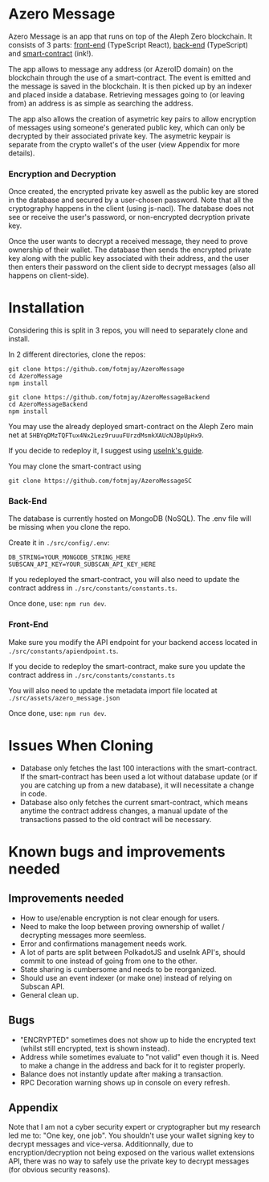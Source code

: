 # Azero Message

Azero Message is an app that runs on top of the Aleph Zero blockchain. It consists of 3 parts: [front-end](https://github.com/fotmjay/AzeroMessage) (TypeScript React), [back-end](https://github.com/fotmjay/AzeroMessageBackend) (TypeScript) and [smart-contract](https://github.com/fotmjay/AzeroMessageSC) (ink!).

The app allows to message any address (or AzeroID domain) on the blockchain through the use of a smart-contract. The event is emitted and the message is saved in the blockchain. It is then picked up by an indexer and placed inside a database. Retrieving messages going to (or leaving from) an address is as simple as searching the address.

The app also allows the creation of asymetric key pairs to allow encryption of messages using someone's generated public key, which can only be decrypted by their associated private key. The asymetric keypair is separate from the crypto wallet's of the user (view Appendix for more details).

### Encryption and Decryption

Once created, the encrypted private key aswell as the public key are stored in the database and secured by a user-chosen password. Note that all the cryptography happens in the client (using js-nacl). The database does not see or receive the user's password, or non-encrypted decryption private key.

Once the user wants to decrypt a received message, they need to prove ownership of their wallet. The database then sends the encrypted private key along with the public key associated with their address, and the user then enters their password on the client side to decrypt messages (also all happens on client-side).

# Installation

Considering this is split in 3 repos, you will need to separately clone and install.

In 2 different directories, clone the repos:

```
git clone https://github.com/fotmjay/AzeroMessage
cd AzeroMessage
npm install

git clone https://github.com/fotmjay/AzeroMessageBackend
cd AzeroMessageBackend
npm install
```

You may use the already deployed smart-contract on the Aleph Zero main net at `5HBYqDMzTQFTux4Nx2Lez9ruuuFUrzdMsmkXAUcNJBpUpHx9`.

If you decide to redeploy it, I suggest using [useInk's guide](https://use.ink/getting-started/deploy-your-contract/).

You may clone the smart-contract using

```
git clone https://github.com/fotmjay/AzeroMessageSC
```

### Back-End

The database is currently hosted on MongoDB (NoSQL). The .env file will be missing when you clone the repo.

Create it in `./src/config/.env`:

```
DB_STRING=YOUR_MONGODB_STRING_HERE
SUBSCAN_API_KEY=YOUR_SUBSCAN_API_KEY_HERE
```

If you redeployed the smart-contract, you will also need to update the contract address in `./src/constants/constants.ts`.

Once done, use: `npm run dev`.

### Front-End

Make sure you modify the API endpoint for your backend access located in `./src/constants/apiendpoint.ts`.

If you decide to redeploy the smart-contract, make sure you update the contract address in `./src/constants/constants.ts`

You will also need to update the metadata import file located at `./src/assets/azero_message.json`

Once done, use: `npm run dev`.

# Issues When Cloning

- Database only fetches the last 100 interactions with the smart-contract. If the smart-contract has been used a lot without database update (or if you are catching up from a new database), it will necessitate a change in code.
- Database also only fetches the current smart-contract, which means anytime the contract address changes, a manual update of the transactions passed to the old contract will be necessary.

# Known bugs and improvements needed

## Improvements needed

- How to use/enable encryption is not clear enough for users.
- Need to make the loop between proving ownership of wallet / decrypting messages more seemless.
- Error and confirmations management needs work.
- A lot of parts are split between PolkadotJS and useInk API's, should commit to one instead of going from one to the other.
- State sharing is cumbersome and needs to be reorganized.
- Should use an event indexer (or make one) instead of relying on Subscan API.
- General clean up.

## Bugs

- "ENCRYPTED" sometimes does not show up to hide the encrypted text (whilst still encrypted, text is shown instead).
- Address while sometimes evaluate to "not valid" even though it is. Need to make a change in the address and back for it to register properly.
- Balance does not instantly update after making a transaction.
- RPC Decoration warning shows up in console on every refresh.

## Appendix

Note that I am not a cyber security expert or cryptographer but my research led me to: "One key, one job". You shouldn't use your wallet signing key to decrypt messages and vice-versa. Additionnally, due to encryption/decryption not being exposed on the various wallet extensions API, there was no way to safely use the private key to decrypt messages (for obvious security reasons).
